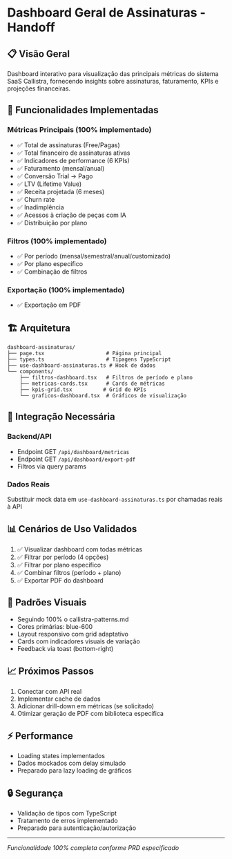 # Dashboard Geral de Assinaturas - Handoff

## 📋 Visão Geral
Dashboard interativo para visualização das principais métricas do sistema SaaS Callistra, fornecendo insights sobre assinaturas, faturamento, KPIs e projeções financeiras.

## 🎯 Funcionalidades Implementadas

### Métricas Principais (100% implementado)
- ✅ Total de assinaturas (Free/Pagas)
- ✅ Total financeiro de assinaturas ativas
- ✅ Indicadores de performance (6 KPIs)
- ✅ Faturamento (mensal/anual)
- ✅ Conversão Trial → Pago
- ✅ LTV (Lifetime Value)
- ✅ Receita projetada (6 meses)
- ✅ Churn rate
- ✅ Inadimplência
- ✅ Acessos à criação de peças com IA
- ✅ Distribuição por plano

### Filtros (100% implementado)
- ✅ Por período (mensal/semestral/anual/customizado)
- ✅ Por plano específico
- ✅ Combinação de filtros

### Exportação (100% implementado)
- ✅ Exportação em PDF

## 🏗️ Arquitetura

```
dashboard-assinaturas/
├── page.tsx                    # Página principal
├── types.ts                    # Tipagens TypeScript
├── use-dashboard-assinaturas.ts # Hook de dados
└── components/
    ├── filtros-dashboard.tsx   # Filtros de período e plano
    ├── metricas-cards.tsx      # Cards de métricas
    ├── kpis-grid.tsx          # Grid de KPIs
    └── graficos-dashboard.tsx  # Gráficos de visualização
```

## 🔌 Integração Necessária

### Backend/API
- Endpoint GET `/api/dashboard/metricas`
- Endpoint GET `/api/dashboard/export-pdf`
- Filtros via query params

### Dados Reais
Substituir mock data em `use-dashboard-assinaturas.ts` por chamadas reais à API

## 📊 Cenários de Uso Validados
1. ✅ Visualizar dashboard com todas métricas
2. ✅ Filtrar por período (4 opções)
3. ✅ Filtrar por plano específico
4. ✅ Combinar filtros (período + plano)
5. ✅ Exportar PDF do dashboard

## 🎨 Padrões Visuais
- Seguindo 100% o callistra-patterns.md
- Cores primárias: blue-600
- Layout responsivo com grid adaptativo
- Cards com indicadores visuais de variação
- Feedback via toast (bottom-right)

## 📈 Próximos Passos
1. Conectar com API real
2. Implementar cache de dados
3. Adicionar drill-down em métricas (se solicitado)
4. Otimizar geração de PDF com biblioteca específica

## ⚡ Performance
- Loading states implementados
- Dados mockados com delay simulado
- Preparado para lazy loading de gráficos

## 🔒 Segurança
- Validação de tipos com TypeScript
- Tratamento de erros implementado
- Preparado para autenticação/autorização

---
*Funcionalidade 100% completa conforme PRD especificado*